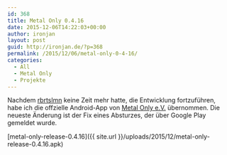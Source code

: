 ```yaml
---
id: 368
title: Metal Only 0.4.16
date: 2015-12-06T14:22:03+00:00
author: ironjan
layout: post
guid: http://ironjan.de/?p=368
permalink: /2015/12/06/metal-only-0-4-16/
categories:
  - All
  - Metal Only
  - Projekte
---
```

Nachdem [rbrtslmn](https://github.com/rbrtslmn) keine Zeit mehr hatte, die Entwicklung fortzuführen, habe ich die offzielle Android-App von [Metal Only e.V.](http://metal-only.de/) übernommen. Die neueste Änderung ist der Fix eines Absturzes, der über Google Play gemeldet wurde.

[metal-only-release-0.4.16]({{ site.url }}/uploads/2015/12/metal-only-release-0.4.16.apk)